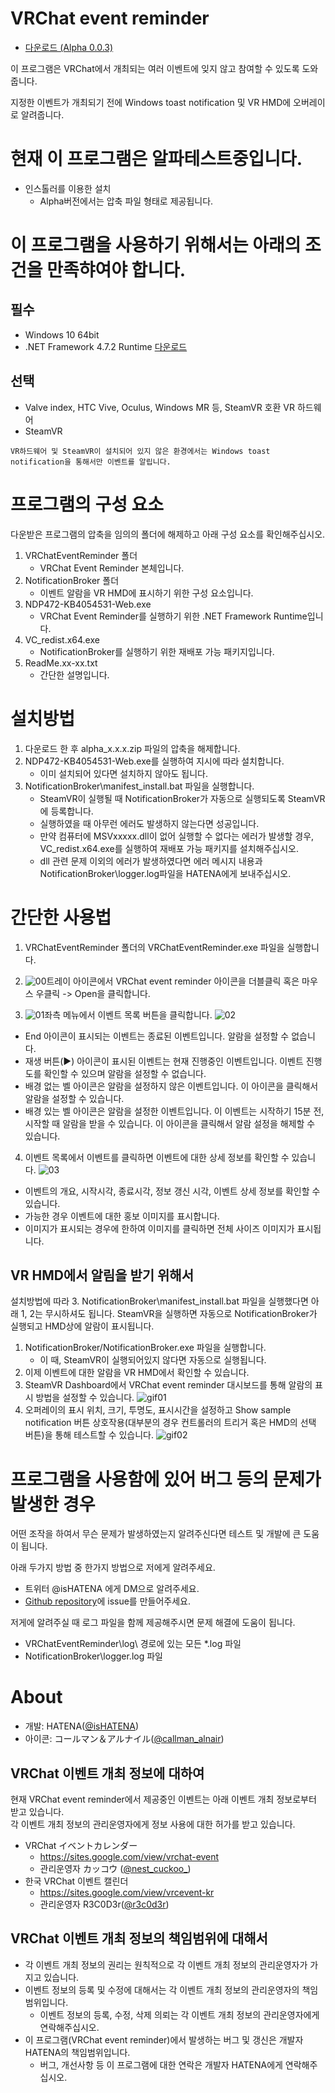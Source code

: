 VRChat event reminder
=====================

- [다운로드 (Alpha 0.0.3)](https://github.com/Kyeong-min/VRChat-event-reminder-client/releases/tag/0.0.3-alpha)

이 프로그램은 VRChat에서 개최되는 여러 이벤트에 잊지 않고 참여할 수 있도록 도와줍니다.

지정한 이벤트가 개최되기 전에 Windows toast notification 및 VR HMD에 오버레이로 알려줍니다.

# 현재 이 프로그램은 알파테스트중입니다.

- 인스톨러를 이용한 설치
  - Alpha버전에서는 압축 파일 형태로 제공됩니다.

# 이 프로그램을 사용하기 위해서는 아래의 조건을 만족햐여야 합니다.

## 필수
- Windows 10 64bit
- .NET Framework 4.7.2 Runtime [다운로드](http://go.microsoft.com/fwlink/?LinkId=863262)

## 선택
- Valve index, HTC Vive, Oculus, Windows MR 등, SteamVR 호환 VR 하드웨어
- SteamVR

````
VR하드웨어 및 SteamVR이 설치되어 있지 않은 환경에서는 Windows toast notification을 통해서만 이벤트를 알립니다.
````

# 프로그램의 구성 요소
다운받은 프로그램의 압축을 임의의 폴더에 해제하고 아래 구성 요소를 확인해주십시오.

1. VRChatEventReminder 폴더
   * VRChat Event Reminder 본체입니다.
2. NotificationBroker 폴더
   * 이벤트 알람을 VR HMD에 표시하기 위한 구성 요소입니다.
3. NDP472-KB4054531-Web.exe
   * VRChat Event Reminder를 실행하기 위한 .NET Framework Runtime입니다.
4. VC_redist.x64.exe
   * NotificationBroker를 실행하기 위한 재배포 가능 패키지입니다.
5. ReadMe.xx-xx.txt
   * 간단한 설명입니다.

# 설치방법
1. 다운로드 한 후 alpha_x.x.x.zip 파일의 압축을 해제합니다.
2. NDP472-KB4054531-Web.exe를 실행하여 지시에 따라 설치합니다.
   * 이미 설치되어 있다면 설치하지 않아도 됩니다.
3. NotificationBroker\manifest_install.bat 파일을 실행합니다.
   * SteamVR이 실행될 때 NotificationBroker가 자동으로 실행되도록 SteamVR에 등록합니다.
   * 실행하였을 때 아무런 에러도 발생하지 않는다면 성공입니다.
   * 만약 컴퓨터에 MSVxxxxx.dll이 없어 실행할 수 없다는 에러가 발생할 경우, VC_redist.x64.exe를 실행하여 재배포 가능 패키지를 설치해주십시오.
   * dll 관련 문제 이외의 에러가 발생하였다면 에러 메시지 내용과 NotificationBroker\logger.log파일을 HATENA에게 보내주십시오.


# 간단한 사용법
1. VRChatEventReminder 폴더의 VRChatEventReminder.exe 파일을 실행합니다.

2. ![00](image/100.jpg)트레이 아이콘에서 VRChat event reminder 아이콘을 더블클릭 혹은 마우스 우클릭 -> Open을 클릭합니다.

3. ![01](image/kr/01.jpg)좌측 메뉴에서 이벤트 목록 버튼을 클릭합니다.
![02](image/kr/02.JPG)
  - End 아이콘이 표시되는 이벤트는 종료된 이벤트입니다. 알람을 설정할 수 없습니다.
  - 재생 버튼(▶) 아이콘이 표시된 이벤트는 현재 진행중인 이벤트입니다.   이벤트 진행도를 확인할 수 있으며 알람을 설정할 수 없습니다.
  - 배경 없는 벨 아이콘은 알람을 설정하지 않은 이벤트입니다. 이 아이콘을 클릭해서 알람을 설정할 수 있습니다.
  - 배경 있는 벨 아이콘은 알람을 설정한 이벤트입니다. 이 이벤트는 시작하기 15분 전, 시작할 때 알람을 받을 수 있습니다. 이 아이콘을 클릭해서 알람 설정을 해제할 수 있습니다.
4. 이벤트 목록에서 이벤트를 클릭하면 이벤트에 대한 상세 정보를 확인할 수 있습니다.
![03](image/kr/03.jpg)
  - 이벤트의 개요, 시작시각, 종료시각, 정보 갱신 시각, 이벤트 상세 정보를 확인할 수 있습니다.
  - 가능한 경우 이벤트에 대한 홍보 이미지를 표시합니다.
  - 이미지가 표시되는 경우에 한하여 이미지를 클릭하면 전체 사이즈 이미지가 표시됩니다.

## VR HMD에서 알림을 받기 위해서
설치방법에 따라 3. NotificationBroker\manifest_install.bat 파일을 실행했다면 아래 1, 2는 무시하셔도 됩니다.
SteamVR을 실행하면 자동으로 NotificationBroker가 실행되고 HMD상에 알람이 표시됩니다.   

1. NotificationBroker/NotificationBroker.exe 파일을 실행합니다.
   - 이 때, SteamVR이 실행되어있지 않다면 자동으로 실행됩니다.
2. 이제 이벤트에 대한 알람을 VR HMD에서 확인할 수 있습니다.
3. SteamVR Dashboard에서 VRChat event reminder 대시보드를 통해 알람의 표시 방법을 설정할 수 있습니다.
![gif01](image/001.gif)
4. 오퍼레이의 표시 위치, 크기, 투명도, 표시시간을 설정하고 Show sample notification 버튼 상호작용(대부분의 경우 컨트롤러의 트리거 혹은 HMD의 선택 버튼)을 통해 테스트할 수 있습니다.
![gif02](image/002.gif)

# 프로그램을 사용함에 있어 버그 등의 문제가 발생한 경우
어떤 조작을 하여서 무슨 문제가 발생하였는지 알려주신다면 테스트 및 개발에 큰 도움이 됩니다.

아래 두가지 방법 중 한가지 방법으로 저에게 알려주세요.

- 트위터 @isHATENA 에게 DM으로 알려주세요.
- [Github repository](https://github.com/Kyeong-min/VRChat-event-reminder-client/issues)에 issue를 만들어주세요.

저게에 알려주실 때 로그 파일을 함께 제공해주시면 문제 해결에 도움이 됩니다.
- VRChatEventReminder\log\ 경로에 있는 모든 *.log 파일
- NotificationBroker\logger.log 파일

# About
- 개발: HATENA([@isHATENA](https://twitter.com/isHATENA))
- 아이콘: コールマン＆アルナイル([@callman_alnair](https://twitter.com/callman_alnair))
  
## VRChat 이벤트 개최 정보에 대하여
현재 VRChat event reminder에서 제공중인 이벤트는 아래 이벤트 개최 정보로부터 받고 있습니다.   
각 이벤트 개최 정보의 관리운영자에게 정보 사용에 대한 허가를 받고 있습니다.
- VRChat イベントカレンダー
  - https://sites.google.com/view/vrchat-event
  - 관리운영자 カッコウ ([@nest_cuckoo_](https://twitter.com/nest_cuckoo_))
- 한국 VRChat 이벤트 캘린더
  - https://sites.google.com/view/vrcevent-kr
  - 관리운영자 R3C0D3r([@r3c0d3r](https://twitter.com/r3c0d3r))

## VRChat 이벤트 개최 정보의 책임범위에 대해서
- 각 이벤트 개최 정보의 권리는 원칙적으로 각 이벤트 개최 정보의 관리운영자가 가지고 있습니다.
- 이벤트 정보의 등록 및 수정에 대해서는 각 이벤트 개최 정보의 관리운영자의 책임 범위입니다.
  - 이벤트 정보의 등록, 수정, 삭제 의뢰는 각 이벤트 개최 정보의 관리운영자에게 연락해주십시오.
- 이 프로그램(VRChat event reminder)에서 발생하는 버그 및 갱신은 개발자 HATENA의 책임범위입니다.
  - 버그, 개선사항 등 이 프로그램에 대한 연락은 개발자 HATENA에게 연락해주십시오.
